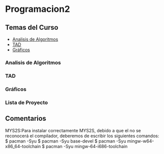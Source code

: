# Programacion2

## Temas del Curso

- [Analisis de Algoritmos](#analisis-de-algoritmos)
- [TAD](#tad)
- [Gráficos](#gráficos)

### Analisis de Algoritmos
### TAD
### Gráficos
### Lista de Proyecto






## Comentarios
MYS2S:Para instalar correctamente MYS2S, debido a que el no se reconocerá el compilador, deberemos de escribir los siguientes comandos:
$ pacman -Syu
$ pacman -Syu base-devel
$ pacman -Syu mingw-w64-x86_64-toolchain
$ pacman -Syu mingw-64-i686-toolchain
